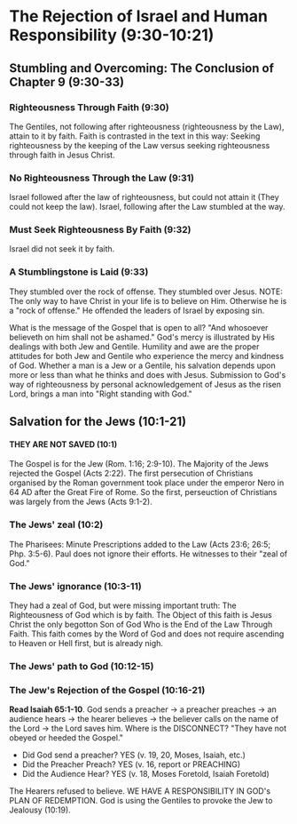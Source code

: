 # The Rejection of Israel and Human Responsibility (9:30-10:21)

## Stumbling and Overcoming: The Conclusion of Chapter 9 (9:30-33)

### Righteousness Through Faith (9:30)

The Gentiles, not following after righteousness (righteousness by the Law), attain to it by faith. Faith is contrasted in the text in this way: Seeking righteousness by the keeping of the Law versus seeking righteousness through faith in Jesus Christ.

### No Righteousness Through the Law (9:31)

Israel followed after the law of righteousness, but could not attain it (They could not keep the law). Israel, following after the Law stumbled at the way.

### Must Seek Righteousness By Faith (9:32)

Israel did not seek it by faith.

### A Stumblingstone is Laid (9:33)

They stumbled over the rock of offense. They stumbled over Jesus. NOTE: The only way to have Christ in your life is to believe on Him. Otherwise he is a "rock of offense." He offended the leaders of Israel by exposing sin.

What is the message of the Gospel that is open to all? "And whosoever believeth on him shall not be ashamed." God's mercy is illustrated by His dealings with both Jew and Gentile. Humility and awe are the proper attitudes for both Jew and Gentile who experience the mercy and kindness of God. Whether a man is a Jew or a Gentile, his salvation depends upon more or less than what he thinks and does with Jesus. Submission to God's way of righteousness by personal acknowledgement of Jesus as the risen Lord, brings a man into "Right standing with God."

## Salvation for the Jews (10:1-21)

#### THEY ARE NOT SAVED (10:1)

The Gospel is for the Jew (Rom. 1:16; 2:9-10). The Majority of the Jews rejected the Gospel (Acts 2:22). The first persecution of Christians organised by the Roman government took place under the emperor Nero in 64 AD after the Great Fire of Rome. So the first, perseuction of Christians was largely from the Jews (Acts 9:1-2).

### The Jews' zeal (10:2)

The Pharisees: Minute Prescriptions added to the Law (Acts 23:6; 26:5; Php. 3:5-6). Paul does not ignore their efforts. He witnesses to their "zeal of God."

### The Jews' ignorance (10:3-11)

They had a zeal of God, but were missing important truth: The Righteousness of God which is by faith. The Object of this faith is Jesus Christ the only begotton Son of God Who is the End of the Law Through Faith. This faith comes by the Word of God and does not require ascending to Heaven or Hell first, but is already nigh.

### The Jews' path to God (10:12-15)

### The Jew's Rejection of the Gospel (10:16-21)

**Read Isaiah 65:1-10**. God sends a preacher -> a preacher preaches -> an audience hears -> the hearer believes -> the believer calls on the name of the Lord -> the Lord saves him. Where is the DISCONNECT? "They have not obeyed or heeded the Gospel."

* Did God send a preacher? YES (v. 19, 20, Moses, Isaiah, etc.)
* Did the Preacher Preach? YES (v. 16, report or PREACHING)
* Did the Audience Hear? YES (v. 18, Moses Foretold, Isaiah Foretold)

The Hearers refused to believe. WE HAVE A RESPONSIBILITY IN GOD's PLAN OF REDEMPTION. God is using the Gentiles to provoke the Jew to Jealousy (10:19).

